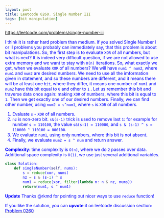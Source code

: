 ```yaml
---
layout: post
title: Leetcode 0260. Single Number III
tags: [bit manipulation]
---
```


<a href="https://leetcode.com/problems/single-number-iii"> <font color = blue>https://leetcode.com/problems/single-number-iii

I think it is rather hard problem than medium. If you solved Single Number I or II problems you probably can immediately say, that this problem is about bit manipulations. So, the first step is to evaluate `XOR` of all numbers, but what is next? It is indeed very difficult question, if we are not allowed to use extra memory and we want to stay with `O(n)` iterations. So, what exactly we get, when we evaluate `XOR` of all numbers? We will have `num1 ^ num2`, where `num1` and `num2` are desired numbers. We need to use all the imformation given in statement, and so these numbers are different, and it means there will be at least one `bit`, where they differ, it means one number of `num1` and `num2` have this bit equal to `0` and other to `1` . Let us remember this bit and traverse data once again: making `XOR` of numbers, where this bit is equal to `1`. Then we get exactly one of our desired numbers. Finally, we can find other number, using `num2 = s^num1`, where `s` is `XOR` of all numbers.

1. Evaluate `s` - `XOR` of all numbers.
2. `nz` is non-zero bit. `s&(s-1)` trick is used to remove last `1`: for example for number `s = 110100`, the value `s&(s-1) = 110000`, and `s & (s-1) ^ s = 110000 ^ 110100 = 000100`.
3. We evaluate `num1`, using only numbers, where this bit is not absent.
4. Finally, we evaluate `num2 = s ^ num` and return answer.

**Complexity**: time complexity is `O(n)`, where we do `2` passes over data. Additional space complexity is `O(1)`, we use just several additional variables.

```python
class Solution:
    def singleNumber(self, nums):
        s = reduce(xor, nums)
        nz = s & (s-1) ^ s
        num1 = reduce(xor, filter(lambda n: n & nz, nums))
        return(num1, s ^ num1)
```

**Update** Thanks @rkmd for pointing out nicer ways to use `reduce` function!

If you like the solution, you can **upvote** it on leetcode discussion section:<a href="https://leetcode.com/problems/single-number-iii/discuss/750622/python-4-lines-on-time-o1-space-explained"> <font color = blue>Problem 0260
